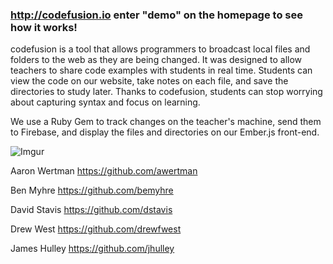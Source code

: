 ### http://codefusion.io enter "demo" on the homepage to see how it works!

codefusion is a tool that allows programmers to broadcast local files and folders to the web as they are being changed. It was designed to allow teachers to share code examples with students in real time. Students can view the code on our website, take notes on each file, and save the directories to study later. Thanks to codefusion, students can stop worrying about capturing syntax and focus on learning.

We use a Ruby Gem to track changes on the teacher's machine, send them to Firebase, and display the files and directories on our Ember.js front-end.

![Imgur](http://i.imgur.com/Q6DDF94.jpg)

Aaron Wertman https://github.com/awertman

Ben Myhre https://github.com/bemyhre

David Stavis https://github.com/dstavis

Drew West https://github.com/drewfwest

James Hulley https://github.com/jhulley

